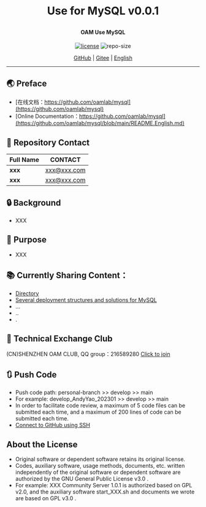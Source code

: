 
<h1 align="center" style="margin: 30px 0 30px; font-weight: bold;">Use for MySQL v0.0.1</h1>
<h4 align="center">OAM Use MySQL</h4>
<p align="center">
  <a href="./LICENSE"><img alt="license" src="https://img.shields.io/github/license/oamlab/mysql" /></a>
  <img alt="repo-size" src="https://img.shields.io/github/repo-size/oamlab/mysql" />
</p>

<p align="center">
   <a href="https://github.com/oamlab/mysql">GitHub</a> | 
   <a href="https://gitee.com/oamlab/mysql">Gitee</a> | 
   <a href="./README.English.md">English</a>
</p>

<p align="center"></p>

---

## 🌏 Preface
- [在线文档：https://github.com/oamlab/mysql](https://github.com/oamlab/mysql)
- [Online Documentation：https://github.com/oamlab/mysql](https://github.com/oamlab/mysql/blob/main/README.English.md)

## 🔋 Repository Contact
| Full Name						 |CONTACT|
|----------|-----------------|
| **xxx**  | xxx@xxx.com      |
| **xxx**  | xxx@xxx.com      |

## 🔒 Background
- XXX

## 🔑 Purpose
- XXX

## 📚 Currently Sharing Content：

- [Directory](./mysql)
- [Several deployment structures and solutions for MySQL](./mysql/3181_Others/README.md)
- ...
- ..
- .

## 📶 Technical Exchange Club
(CN)SHENZHEN OAM CLUB, QQ group：216589280 [Click to join](https://jq.qq.com/?_wv=1027&k=tdDtDoUp)

## 🔃 Push Code
- Push code path: personal-branch >> develop >> main
- For example: develop_AndyYao_202301 >> develop >> main
- In order to facilitate code review, a maximum of 5 code files can be submitted each time, and a maximum of 200 lines of code can be submitted each time.
- [Connect to GitHub using SSH](https://github.com/oamlab/oamlab/blob/main/OAMLab/171_%E8%BF%90%E7%BB%B4%E5%B7%A5%E5%85%B7/301_%E5%BC%80%E5%8F%91%E5%B7%A5%E5%85%B7/211_GitHub_SSH_Key.md)

## About the License
- Original software or dependent software retains its original license.
- Codes, auxiliary software, usage methods, documents, etc. written independently of the original software or dependent software are authorized by the GNU General Public License v3.0 .
- For example: XXX Community Server 1.0.1 is authorized based on GPL v2.0, and the auxiliary software start_XXX.sh and documents we wrote are based on GPL v3.0 .